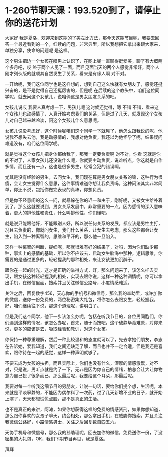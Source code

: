 # 1-260节聊天课：193.520到了，请停止你的送花计划

大家好 我是夏洛，欢迎来到这期的了美左比方法，那今天这期节目呢，我要去回答一个最近看到的一个，红续的问题，非常典型，所以我想把它拿出来跟大家来，单独分享，使命的问题呢 是这样。

这个男生把边一个女孩在叹男上认识了，在网上呢一直聊得挺爱美，聊了有大概两个多月吧，哎 终于两个人见了一面，而且见面当天的两个人感觉非常好，两个人刚才列伙版的就顺其自然发生了关系，看来是有缘人啊 对不对。

一开始呢，我们这位同学也是这样想的，想到自己这么快就有女朋友了，感觉还挺兴奋的，是不是觉得自己还挺厉害的，但是呢 在后续的这个教头中，咱们这位同学呢，就去问这个女孩儿，说咱俩这是男女朋友关系的吧。

女孩儿说哎 我要人真考虑一下，男孩儿呢 这时候还觉得，嗯 不错 不错，看来这个女孩儿也动感情了，人真开始考虑我们的关系，但是过了几天，就发现这个女孩儿对自己越来越冷淡，问这个女孩儿什么意思呢。

女孩儿说没考虑好，这个时候呢咱们这个同学一下就晃了，他怎么跟我说的呢，他说我不想失去他，我是动感情的，我想对他负责，我还以为他怀孕了呢，结果疑问难道没有，咱们这位同学呢。

就是觉得这个女孩儿把身体都给我了，那我一定要负责啊 对不对，你看 这就是你的不对了，人家女孩儿还没说什么呢，你就要主动负责，说难听点，你这就是自作多情，而且还有一点，这也是很多男生，经常会犯的错误啊。

尤其是没有经验的男生，去问女生，我们现在算是男女朋友关系的嘛，这种行为很傻，会让女生觉得什么意思，这件事情难道你想让我负责吗，这种问法其实非常简单，你还不说，包括你做完表现的真棒，你想负责。

但是你不经意间的这么一问，就暴躲在你的迟一和由于，刚好呢，又被女生给补着到了，那么这就要说到，男女关系发展中，非常重要的一点，因为感情的深入意味着，更大的排他性和责任，什么叫排他性，你们懂吧。

就是说只能跟他好，不能跟别人好，所以说任何关系的发展，都应该是男性主打，况且去负责的，你就问女生，我们什么关系，让女生去考虑，那么这些都会让女生，陷入到一种离智的，思维和平汗的，那么他一旦陷入。

这样一种离智的判断，提细呢，那就很难有好的结果了，对吗，因为你们缺少那种，事实上的感情的基础，所以你不应该去，启动女生脑海中那种，逻辑思维，你需要的是通过更多的，轻轻握我的那种相处，来让女孩更加沉醉于。

跟你在一起的时光，这才是正确的举得方式，好，那么问题来了，该怎么样去实现，跟女孩这种轻轻握我的相处，实现去跟你说，这样一种这种调情呢，你可以拿出手机，在微信里面，搜索并且关注微信公路号，小度情感难适。

关注之后，回复数字456，天心你的手机号和微信号，那么我的森助里，或许加你的微信，送你一份免费的，两位秘密集大礼包，将你怎么去跟女生，轻轻握我，好，咱们继续往下说，那这个道理呢，讲明白了。

但是我们这个同学，他下一步该怎么办呢，包括在听我节目的，各位男同胞们，你们遇到这样的情况，该怎么办呢，首先，随于而按吧，这个破静毕竟难原，对你来说，更多的应该是去，吸取经验和教训，对这个女孩。

你保持一种尊重理解，然后一种比较温和的态度就可以了，先去拿她们朋友，李志在告诉她，爱我知道，我们之间还缺乏了解，而且也并不一定合适，但是我还是喜欢，跟你待在一起的感觉，这样一种声明就够了。

不要去成为女孩的扶担，而且实际上，你们也没有什么，深厚的情感激累，对不对，只是说，男听点就是约了一下，无非是因为你自己的情绪，柏总会让大让你物意为自己投了很多而已，那么最后呢，我要给这个耳朵，那最后呢。

我要对每一个听我这细节目的男朋友，让说一句话，要给你们提个想，生活呢，本来就是平淡寧静的，不能因为偶尔科了一次药，过了几天新增不业的日子，就开始上演了，天天都想慌慌点脸，那不是真正的生活。

也不是真正的来讲，阿滩，如果你想获得这样的免费的情感资刑，如果你想知道，怎么跟你喜欢的女孩子聊天，约会相处，那么拿出手机，在威胁你搜索，并且关注我微信公路好，小路情感男士，关注之后回复数自四五六。

天协手机号和微信号，那么我的孙助理呢，回去加你的微信，免费送你一份，了没密集的大礼包，OK，我们下期节目再见，我是夏洛。

拜拜